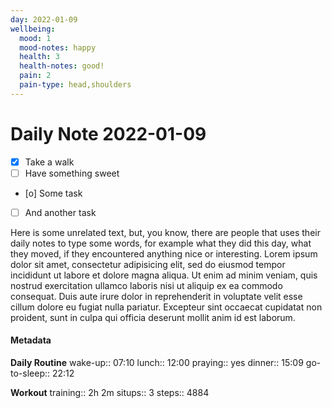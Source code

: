 ```yaml
---
day: 2022-01-09
wellbeing:
  mood: 1
  mood-notes: happy
  health: 3
  health-notes: good!
  pain: 2
  pain-type: head,shoulders
---
```


# Daily Note 2022-01-09

- [x] Take a walk
- [ ] Have something sweet
- [o] Some task
- [ ] And another task

Here is some unrelated text, but, you know, there are people that uses their daily notes to type some words, for example what they did this day, what they moved, if they encountered anything nice or interesting. Lorem ipsum dolor sit amet, consectetur adipisicing elit, sed do eiusmod tempor incididunt ut labore et dolore magna aliqua. Ut enim ad minim veniam, quis nostrud exercitation ullamco laboris nisi ut aliquip ex ea commodo consequat. Duis aute irure dolor in reprehenderit in voluptate velit esse cillum dolore eu fugiat nulla pariatur. Excepteur sint occaecat cupidatat non proident, sunt in culpa qui officia deserunt mollit anim id est laborum.

#### Metadata

**Daily Routine**
wake-up:: 07:10
lunch:: 12:00
praying:: yes
dinner:: 15:09
go-to-sleep:: 22:12

**Workout**
training:: 2h 2m
situps:: 3
steps:: 4884
